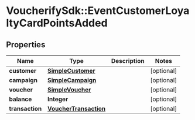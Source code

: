 # VoucherifySdk::EventCustomerLoyaltyCardPointsAdded

## Properties

| Name | Type | Description | Notes |
| ---- | ---- | ----------- | ----- |
| **customer** | [**SimpleCustomer**](SimpleCustomer.md) |  | [optional] |
| **campaign** | [**SimpleCampaign**](SimpleCampaign.md) |  | [optional] |
| **voucher** | [**SimpleVoucher**](SimpleVoucher.md) |  | [optional] |
| **balance** | **Integer** |  | [optional] |
| **transaction** | [**VoucherTransaction**](VoucherTransaction.md) |  | [optional] |

